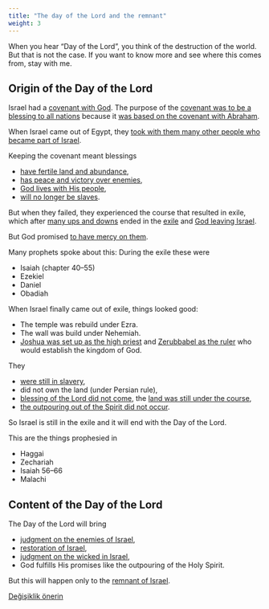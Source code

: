 ```yaml
---
title: "The day of the Lord and the remnant"
weight: 3
---
```



When you hear “Day of the Lord”, you think of the destruction of the world. But that is not the case. If you want to know more and see where this comes from, stay with me.


## Origin of the Day of the Lord

<a name="674e"></a>
Israel had a [covenant with God](../../../../background/israel/expl/gods-covenant). The purpose of the [covenant was to be a blessing to all nations](https://www.bibleserver.com/NIV/Genesis12%3A2-3) because it [was based on the covenant with Abraham](https://www.bibleserver.com/NIV/Exodus3%3A6).

When Israel came out of Egypt, they [took with them many other people who became part of Israel](https://www.bibleserver.com/NIV/Exodus12%3A38).

Keeping the covenant meant blessings

- [have fertile land and abundance](https://www.bibleserver.com/NIV/Leviticus26%3A3-5),
- [has peace and victory over enemies](https://www.bibleserver.com/NIV/Leviticus26%3A6-8),
- [God lives with His people](https://www.bibleserver.com/NIV/Leviticus26%3A11-12),
- [will no longer be slaves](https://www.bibleserver.com/NIV/Leviticus26%3A13).


But when they failed, they experienced the course that resulted in exile, which after [many ups and downs](https://www.bibleserver.com/NIV/Judges2%3A6-22) ended in the [exile](https://www.bibleserver.com/NIV/2%20Chronicles36%3A15-23) and [God leaving Israel](https://www.bibleserver.com/NIV/Ezekiel11%3A22-24).

But God promised [to have mercy on them](https://www.bibleserver.com/NIV/Leviticus26%3A40-46).

Many prophets spoke about this: During the exile these were

- Isaiah (chapter 40–55)
- Ezekiel
- Daniel
- Obadiah


When Israel finally came out of exile, things looked good:

- The temple was rebuild under Ezra.
- The wall was build under Nehemiah.
- [Joshua was set up as the high priest](https://www.bibleserver.com/NIV/Zechariah3) and [Zerubbabel as the ruler](https://www.bibleserver.com/NIV/Zechariah4) who would establish the kingdom of God.


They

- [were still in slavery](https://www.bibleserver.com/NIV/Ezra9),
- did not own the land (under Persian rule),
- [blessing of the Lord did not come](https://www.bibleserver.com/NIV/Haggai1%3A7-12), the [land was still under the course](https://www.bibleserver.com/NIV/Malachi3%3A10-11),
- [the outpouring out of the Spirit did not occur](https://www.bibleserver.com/NIV/Ezekiel36%3A25-27).


So Israel is still in the exile and it will end with the Day of the Lord.

This are the things prophesied in

- Haggai
- Zechariah
- Isaiah 56–66
- Malachi



## Content of the Day of the Lord

<a name="1d83"></a>
The Day of the Lord will bring

- [judgment on the enemies of Israel](https://www.bibleserver.com/NIV/Joel2%3A1-11),
- [restoration of Israel](https://www.bibleserver.com/NIV/Joel2%3A12-27),
- [judgment on the wicked in Israel](https://www.bibleserver.com/NIV/Zephaniah1%3A4-9),
- God fulfills His promises like the outpouring of the Holy Spirit.


But this will happen only to the [remnant of Israel](../../../../background/israel/expl/the-remnant-of-israel).






[Değişiklik önerin](https://github.com/revelation-today/revelation-today/blob/main/exampleSite/content/docs/background/israel/expl/the-day-of-the-lord.md)
